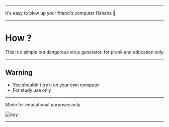 _______
It's easy to blow up your friend's computer
Hahaha 🤣
____
# How ?
This is a simple but dangerous virus generator. for prank and education only
___
## Warning
* You shouldn't try it on your own computer
 * For study use only
____
Made for educational purposes only

![kuy](https://attachments-cdn.coub.com/coub_storage/coub/simple/cw_timeline_pic/25bd01eca15/6c5363fa926db2554c300/med_1582653535_image.jpg)
______
